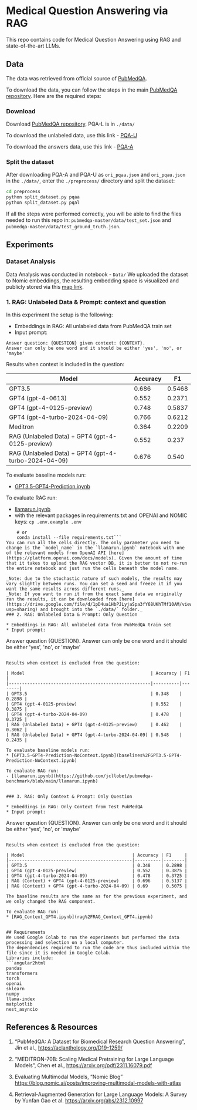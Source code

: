# Medical Question Answering via RAG

This repo contains code for Medical Question Answering using RAG and state-of-the-art LLMs.

## Data

The data was retrieved from official source of [PubMedQA](https://pubmedqa.github.io/).

To download the data, you can follow the steps in the main [PubMedQA repository](https://github.com/pubmedqa/pubmedqa/tree/master).
Here are the required steps:

### Download

Download [PubMedQA repository](https://github.com/pubmedqa/pubmedqa/tree/master).
PQA-L is in `./data/`

To download the unlabeled data, use this link - [PQA-U](https://drive.google.com/open?id=1RsGLINVce-0GsDkCLDuLZmoLuzfmoCuQ)

To download the answers data, use this link - [PQA-A](https://drive.google.com/open?id=15v1x6aQDlZymaHGP7cZJZZYFfeJt2NdS)

### Split the dataset

After downloading PQA-A and PQA-U as `ori_pqaa.json` and `ori_pqau.json` in the `./data/`, enter the `./preprocess/` directory and split the dataset:

```bash
cd preprocess
python split_dataset.py pqaa
python split_dataset.py pqal
```

If all the steps were performed correctly, you will be able to find the files needed to run this repo in:
`pubmedqa-master/data/test_set.json` and `pubmedqa-master/data/test_ground_truth.json`.

## Experiments

### Dataset Analysis

Data Analysis was conducted in notebook - `Data/`
We uploaded the dataset to Nomic embeddings, the resulting embedding space is visualized and publicly stored via
this [map link](https://atlas.nomic.ai/data/md927/pubmedqaunlabeled/map).

### 1. RAG: Unlabeled Data & Prompt: context and question

In this experiment the setup is the following:

- Embeddings in RAG: All unlabeled data from PubMedQA train set
- Input prompt:

```
Answer question: {QUESTION} given context: {CONTEXT}.
Answer can only be one word and it should be either 'yes', 'no', or 'maybe'
```

Results when context is included in the question:

| Model                                                | Accuracy | F1     |
| ---------------------------------------------------- | -------- | ------ |
| GPT3.5                                               | 0.686    | 0.5468 |
| GPT4 (gpt-4-0613)                                    | 0.552    | 0.2371 |
| GPT4 (gpt-4-0125-preview)                            | 0.748    | 0.5837 |
| GPT4 (gpt-4-turbo-2024-04-09)                        | 0.766    | 0.6212 |
| Meditron                                             | 0.364    | 0.2209 |
| RAG (Unlabeled Data) + GPT4 (gpt-4-0125-preview)     | 0.552    | 0.237  |
| RAG (Unlabeled Data) + GPT4 (gpt-4-turbo-2024-04-09) | 0.676    | 0.540  |

To evaluate baseline models run:

- [GPT3.5-GPT4-Prediction.ipynb](baselines%2FGPT3.5-GPT4-Prediction.ipynb)

To evaluate RAG run:

- [llamarun.ipynb](https://github.com/jcllobet/pubmedqa-benchmark/blob/main/llamarun.ipynb)
- with the relevant packages in requirements.txt and OPENAI and NOMIC keys:
  `cp .env.example .env`

```pip install -r requirements.txt
    # or
    conda install --file requirements.txt```
You can run all the cells directly. The only parameter you need to change is the `model_name` in the `llamarun.ipynb` notebook with one of the relevant models from OpenAI API [here](https://platform.openai.com/docs/models). Given the amount of time that it takes to upload the RAG vector DB, it is better to not re-run the entire notebook and just run the cells beneath the model name.

_Note: due to the stochastic nature of such models, the results may vary slightly between runs. You can set a seed and freeze it if you want the same results across different runs._
_Note: If you want to run it from the exact same data we originally ran the results, it can be downloaded from [here](https://drive.google.com/file/d/1pD4ua1HbPJLyjaSpa3fY68UKhTMf10AM/view?usp=sharing) and brought into the `./data/` folder._
### 2. RAG: Unlabeled Data & Prompt: Only Question

* Embeddings in RAG: All unlabeled data from PubMedQA train set
* Input prompt:
```

Answer question {QUESTION}. Answer can only be one word and it should be either 'yes', 'no', or 'maybe'

```

Results when context is excluded from the question:

| Model                                                | Accuracy | F1     |
|------------------------------------------------------|----------|--------|
| GPT3.5                                               | 0.348    | 0.2898 |
| GPT4 (gpt-4-0125-preview)                            | 0.552    | 0.3875 |
| GPT4 (gpt-4-turbo-2024-04-09)                        | 0.478    | 0.3725 |
| RAG (Unlabeled Data) + GPT4 (gpt-4-0125-preview)     | 0.462    | 0.3062 |
| RAG (Unlabeled Data) + GPT4 (gpt-4-turbo-2024-04-09) | 0.548    | 0.2435 |

To evaluate baseline models run:
* [GPT3.5-GPT4-Prediction-NoContext.ipynb](baselines%2FGPT3.5-GPT4-Prediction-NoContext.ipynb)

To evaluate RAG run:
- [llamarun.ipynb](https://github.com/jcllobet/pubmedqa-benchmark/blob/main/llamarun.ipynb)


### 3. RAG: Only Context & Prompt: Only Question

* Embeddings in RAG: Only Context from Test PubMedQA
* Input prompt:
```

Answer question {QUESTION}. Answer can only be one word and it should be either 'yes', 'no', or 'maybe'

```

Results when context is excluded from the question:

| Model                                         | Accuracy | F1     |
|-----------------------------------------------|----------|--------|
| GPT3.5                                        | 0.348    | 0.2898 |
| GPT4 (gpt-4-0125-preview)                     | 0.552    | 0.3875 |
| GPT4 (gpt-4-turbo-2024-04-09)                 | 0.478    | 0.3725 |
| RAG (Context) + GPT4 (gpt-4-0125-preview)     | 0.696    | 0.5137 |
| RAG (Context) + GPT4 (gpt-4-turbo-2024-04-09) | 0.69     | 0.5075 |

The baseline results are the same as for the previous experiment, and we only changed the RAG component.

To evaluate RAG run:
* [RAG_Context_GPT4.ipynb](rag%2FRAG_Context_GPT4.ipynb)


## Requirements
We used Google Colab to run the experiments but performed the data processing and selection on a local computer.
The dependencies required to run the code are thus included within the file since it is needed in Google Colab.
Libraries include:
```angular2html
pandas
transformers
torch
openai
sklearn
numpy
llama-index
matplotlib
nest_asyncio
```

## References & Resources

1. “PubMedQA: A Dataset for Biomedical Research Question Answering”, Jin et al., https://aclanthology.org/D19-1259/

2. “MEDITRON-70B: Scaling Medical Pretraining for Large Language Models”, Chen et al., https://arxiv.org/pdf/2311.16079.pdf

3. Evaluating Multimodal Models, “Nomic Blog” https://blog.nomic.ai/posts/improving-multimodal-models-with-atlas

4. Retrieval-Augmented Generation for Large Language Models: A Survey by Yunfan Gao et al. https://arxiv.org/abs/2312.10997
